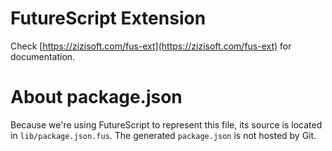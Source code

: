 # FutureScript Extension

Check [https://zizisoft.com/fus-ext](https://zizisoft.com/fus-ext) for documentation.

# About package.json

Because we're using FutureScript to represent this file, its source is located in `lib/package.json.fus`. The generated `package.json` is not hosted by Git.
